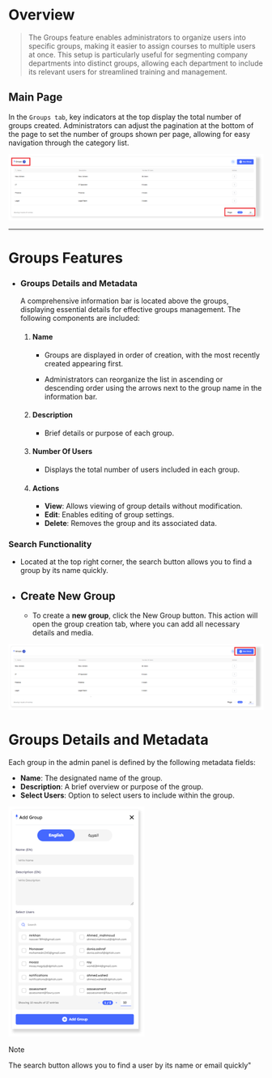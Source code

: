 # Overview
> The Groups feature enables administrators to organize users into specific groups, making it easier to assign courses to multiple users at once. This setup is particularly useful for segmenting company departments into distinct groups, allowing each department to include its relevant users for streamlined training and management. 

## Main Page

In the `Groups tab`, key indicators at the top display the total number of groups created. Administrators can adjust the pagination at the bottom of the page to set the number of groups shown per page, allowing for easy navigation through the category list. 

![Drill-Phish groups main!](../../assets/drill/groups/main.png "Drill-Phish groups main")

---

# Groups Features

 - ### Groups Details and Metadata 

    A comprehensive information bar is located above the groups, displaying essential details for effective groups management. The following components are included: 

    1. #### Name

        - Groups are displayed in order of creation, with the most recently created appearing first. 

        - Administrators can reorganize the list in ascending or descending order using the arrows next to the group name in the information bar.

    2. #### Description

        - Brief details or purpose of each group.

    3. #### Number Of Users 

        - Displays the total number of users included in each group. 

    4. #### Actions

        - **View**: Allows viewing of group details without modification.
        - **Edit**: Enables editing of group settings.
        - **Delete**: Removes the group and its associated data.

### Search Functionality

- Located at the top right corner, the search button allows you to find a group by its name quickly.  

- ## Create New Group

    - To create a **new group**, click the New Group button. This action will open the group creation tab, where you can add all necessary details and media. 

![Drill-Phish groups new button!](../../assets/drill/groups/new_group_button.png "Drill-Phish groups new button")

# Groups  Details and Metadata 

Each group in the admin panel is defined by the following metadata fields: 

- **Name**: The designated name of the group.
- **Description**: A brief overview or purpose of the group.
- **Select Users**: Option to select users to include within the group. 

![Drill-Phish groups add new configurations!](../../assets/drill/groups//add_new_group_configurations.png "Drill-Phish groups add new configurations")

> [!NOTE]
> The search button allows you to find a user by its name or email quickly"